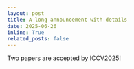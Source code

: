 ```yaml
---
layout: post
title: A long announcement with details
date: 2025-06-26 
inline: True
related_posts: false
---
```


Two papers are accepted by ICCV2025!
